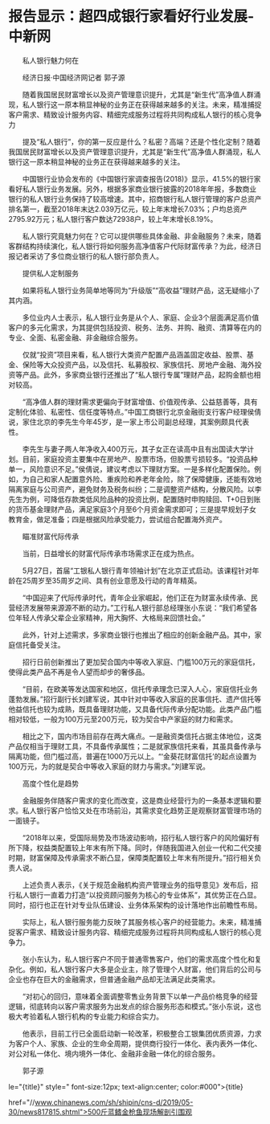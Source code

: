 # 报告显示：超四成银行家看好行业发展-中新网

　　私人银行魅力何在

　　经济日报·中国经济网记者 郭子源

　　随着我国居民财富增长以及资产管理意识提升，尤其是“新生代”高净值人群涌现，私人银行这一原本稍显神秘的业务正在获得越来越多的关注。未来，精准捕捉客户需求、精致设计服务内容、精细完成服务过程将共同构成私人银行的核心竞争力

　　提及“私人银行”，你的第一反应是什么？私密？高端？还是个性化定制？随着我国居民财富增长以及资产管理意识提升，尤其是“新生代”高净值人群涌现，私人银行这一原本稍显神秘的业务正在获得越来越多的关注。

　　中国银行业协会发布的《中国银行家调查报告(2018)》显示，41.5%的银行家看好私人银行业务发展。另外，根据多家商业银行披露的2018年年报，多数商业银行的私人银行业务保持了较高增速。其中，招商银行私人银行管理的客户总资产排名第一，截至2018年末达2.039万亿元，较上年末增长7.03%；户均总资产2795.92万元；私人银行客户数达72938户，较上年末增长8.19%。

　　私人银行究竟魅力何在？它可以提供哪些具体金融、非金融服务？未来，随着客群结构持续演化，私人银行将如何服务高净值客户代际财富传承？为此，经济日报记者采访了多位商业银行的私人银行部负责人。

　　提供私人定制服务

　　如果将私人银行业务简单地等同为“升级版”“高收益”理财产品，这无疑缩小了其内涵。

　　多位业内人士表示，私人银行业务是从个人、家庭、企业3个层面满足高价值客户的多元化需求，为其提供包括投资、税务、法务、并购、融资、清算等在内的专业、全面、私密金融、非金融综合服务。

　　仅就“投资”项目来看，私人银行大类资产配置产品涵盖固定收益、股票、基金、保险等大众投资产品，以及信托、私募股权、家族信托、房地产金融、海外投资等产品。此外，多家商业银行还推出了“私人银行专属”理财产品，起购金额也相对较高。

　　“高净值人群的理财需求更偏向于财富增值、价值观传承、公益慈善等，具有定制化体验、私密性、信任度等特点。”中国工商银行北京金融街支行客户经理侯倩说，家住北京的李先生今年45岁，是一家上市公司副总经理，其案例颇具代表性。

　　李先生与妻子两人年净收入400万元，其子女正在读高中且有出国读大学计划。目前，家庭投资主要集中在房地产、股票市场，但股票亏损较多。“投资品种单一，风险意识不足。”侯倩说，建议考虑以下理财方案。一是多样化配置保险。例如，为自己和家人配置意外险、重疾险和养老年金险，除了保障健康，还能有效地隔离家庭与公司资产，避免财务及税务纠纷；二是调整资产结构，分散风险。以李先生为例，可降低存款类低风险品种的投资比例，配置随时申购赎回、T+0日到账的货币基金理财产品，满足家庭3个月至6个月资金需求即可；三是提早规划子女教育金，做足准备；四是根据风险承受能力，尝试组合配置海外资产。

　　瞄准财富代际传承

　　当前，日益增长的财富代际传承市场需求正在成为热点。

　　5月27日，首届“工银私人银行青年领袖计划”在北京正式启动。该课程针对年龄在25周岁至35周岁之间、具有创业意愿及行动的青年精英。

　　“中国迎来了代际传承时代，青年企业家崛起，他们正在为财富永续传承、民营经济发展带来源源不断的动力。”工行私人银行部总经理张小东说：“我们希望各位年轻人传承父辈企业家精神，用大胸怀、大格局来回馈社会。”

　　此外，针对上述需求，多家商业银行也推出了相应的创新金融产品。其中，家庭信托备受关注。

　　招行日前创新推出了更加契合国内中等收入家庭、门槛100万元的家庭信托，使得此类产品不再是令人望而却步的奢侈品。

　　“目前，在欧美等发达国家和地区，信托传承理念已深入人心，家庭信托业务蓬勃发展。”招行副行长刘建军说，其中针对中等收入家庭的民事信托、遗产信托等他益信托也较为成熟，既具备理财功能，又具备代际传承分配功能。此类产品门槛相对较低，一般为100万元至200万元，较为契合中产家庭的财力和需求。

　　相比之下，国内市场目前存在两大痛点。一是融资类信托占据主体地位，这类产品仅相当于理财工具，不具备传承属性；二是就家族信托来看，其虽具备传承与隔离功能，但门槛过高，普遍在1000万元以上。“‘金葵花财富信托’的起点设置为100万元，为的就是契合中等收入家庭的财力与需求。”刘建军说。

　　高度个性化是趋势

　　金融服务伴随客户需求的变化而改变，这是商业经营行为的一条基本逻辑和要求。私人银行客户恰恰又处在市场前沿，其需求变化趋势正是观察财富管理市场的一面镜子。

　　“2018年以来，受国际局势及市场波动影响，招行私人银行客户的风险偏好有所下降，权益类配置较上年末有所下降。同时，伴随我国进入创业一代和二代交接时期，财富保障及传承需求不断凸显，保障类配置较上年末有所提升。”招行相关负责人说。

　　上述负责人表示，《关于规范金融机构资产管理业务的指导意见》发布后，招行私人银行一直着力打造“以投资顾问服务为核心的专业体系”，其优势正在凸显。同时，招行也正在针对专业队伍建设、业务体系架构的设计落地作出前瞻性布局。

　　实际上，私人银行服务能力反映了其服务核心客户的经营能力。未来，精准捕捉客户需求、精致设计服务内容、精细完成服务过程将共同构成私人银行的核心竞争力。

　　张小东认为，私人银行客户不同于普通零售客户，他们的需求高度个性化和复杂化。例如，私人银行客户大多是企业主，除了管理个人财富，他们背后的公司与企业也存在巨大的金融需求，但普通金融产品却无法满足此类需求。

　　“对初心的回归，意味着全面调整零售业务背景下以单一产品价格竞争的经营逻辑，彻底转向以客户需求服务为出发点的综合服务形态和模式。”张小东说，这也极大考验着私人银行机构的专业能力和综合实力。

　　他表示，目前工行已全面启动新一轮改革，积极整合工银集团优质资源，力求为客户个人、家族、企业的生命全周期，提供商行投行一体化、表内表外一体化、对公对私一体化、境内境外一体化、金融非金融一体化的综合服务。

　　郭子源

le="{title}" style=" font-size:12px; text-align:center; color:#000">{title}

href="//www.chinanews.com/sh/shipin/cns-d/2019/05-30/news817815.shtml">500斤蓝鳍金枪鱼现场解剖引围观
